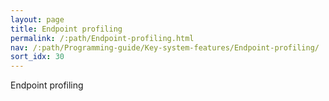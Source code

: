 ```yaml
---
layout: page
title: Endpoint profiling
permalink: /:path/Endpoint-profiling.html
nav: /:path/Programming-guide/Key-system-features/Endpoint-profiling/
sort_idx: 30
---
```


Endpoint profiling
